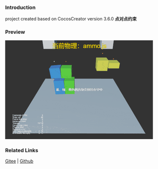 ### Introduction

project created based on CocosCreator version 3.6.0 **点对点约束** 

### Preview
![image](../../../gif/202203/2022030432.gif)

### Related Links
[Gitee](https://gitee.com/mirrors_cocos-creator/example-3d/blob/master/physics-3d/assets/cases/scenes) | [Github](https://github.com/cocos-creator/example-3d/blob/master/physics-3d/assets/cases/scenes)